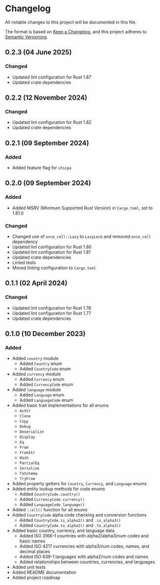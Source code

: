 # Changelog

[Keep a Changelog]:    https://keepachangelog.com/en/1.0.0/
[Semantic Versioning]: https://semver.org/spec/v2.0.0.html

All notable changes to this project will be documented in this file.

The format is based on [Keep a Changelog][], and this project adheres to
[Semantic Versioning][].


## 0.2.3 (04 June 2025)

### Changed

  - Updated lint configuration for Rust 1.87
  - Updated crate dependencies


## 0.2.2 (12 November 2024)

### Changed

  - Updated lint configuration for Rust 1.82
  - Updated crate dependencies


## 0.2.1 (09 September 2024)

### Added

  - Added feature flag for `utoipa`


## 0.2.0 (09 September 2024)

### Added

  - Added MSRV (Minimum Supported Rust Version) in `Cargo.toml`, set to 1.81.0

### Changed

  - Changed use of `once_cell::Lazy` to `LazyLock` and removed `once_cell`
    dependency
  - Updated lint configuration for Rust 1.80
  - Updated lint configuration for Rust 1.81
  - Updated crate dependencies
  - Linted tests
  - Moved linting configuration to `Cargo.toml`


## 0.1.1 (02 April 2024)

### Changed

  - Updated lint configuration for Rust 1.76
  - Updated lint configuration for Rust 1.77
  - Updated crate dependencies


## 0.1.0 (10 December 2023)

### Added

  - Added `country` module
      - Added `Country` enum
      - Added `CountryCode` enum
  - Added `currency` module
      - Added `Currency` enum
      - Added `CurrencyCode` enum
  - Added `language` module
      - Added `Language` enum
      - Added `LanguageCode` enum
  - Added basic trait implementations for all enums
      - `AsStr`
      - `Clone`
      - `Copy`
      - `Debug`
      - `Deserialize`
      - `Display`
      - `Eq`
      - `From`
      - `FromStr`
      - `Hash`
      - `PartialEq`
      - `Serialize`
      - `ToSchema`
      - `TryFrom`
  - Added property getters for `Country`, `Currency`, and `Language` enums
  - Added entity lookup methods for code enums
      - Added `CountryCode.country()`
      - Added `CurrencyCode.currency()`
      - Added `LanguageCode.language()`
  - Added `::all()` function for all enums
  - Added `CountryCode` alpha code checking and conversion functions
      - Added `CountryCode.is_alpha2()` and `.is_alpha3()`
      - Added `CountryCode.to_alpha2()` and `.to_alpha3()`
  - Added basic country, currency, and language data
      - Added ISO 3166-1 countries with alpha2/alpha3/num codes and basic names
      - Added ISO 4217 currencies with alpha3/num codes, names, and decimal
        places
      - Added ISO 639-1 languages with alpha2/num codes and names
      - Added relationships between countries, currencies, and languages
  - Added unit tests
  - Added README documentation
  - Added project roadmap


